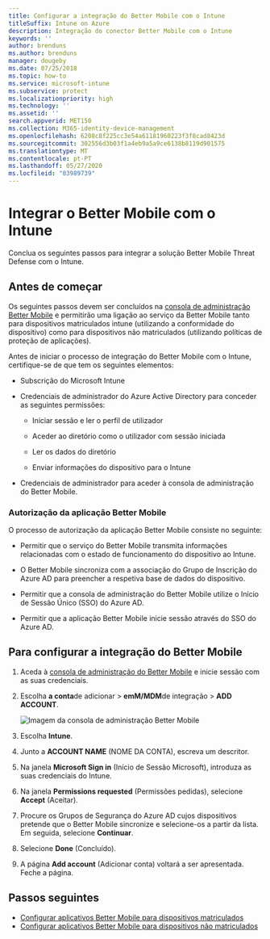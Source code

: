 ```yaml
---
title: Configurar a integração do Better Mobile com o Intune
titleSuffix: Intune on Azure
description: Integração do conector Better Mobile com o Intune
keywords: ''
author: brenduns
ms.author: brenduns
manager: dougeby
ms.date: 07/25/2018
ms.topic: how-to
ms.service: microsoft-intune
ms.subservice: protect
ms.localizationpriority: high
ms.technology: ''
ms.assetid: ''
search.appverid: MET150
ms.collection: M365-identity-device-management
ms.openlocfilehash: 6208c8f225cc3e54a61181960223f3f8cad8423d
ms.sourcegitcommit: 302556d3b03f1a4eb9a5a9ce6138b8119d901575
ms.translationtype: MT
ms.contentlocale: pt-PT
ms.lasthandoff: 05/27/2020
ms.locfileid: "83989739"
---
```

# <a name="integrate-better-mobile-with-intune"></a>Integrar o Better Mobile com o Intune

Conclua os seguintes passos para integrar a solução Better Mobile Threat Defense com o Intune.

## <a name="before-you-begin"></a>Antes de começar

Os seguintes passos devem ser concluídos na [consola de administração Better Mobile](https://aad.bmobi.net) e permitirão uma ligação ao serviço da Better Mobile tanto para dispositivos matriculados intune (utilizando a conformidade do dispositivo) como para dispositivos não matriculados (utilizando políticas de proteção de aplicações).

Antes de iniciar o processo de integração do Better Mobile com o Intune, certifique-se de que tem os seguintes elementos:

- Subscrição do Microsoft Intune

- Credenciais de administrador do Azure Active Directory para conceder as seguintes permissões:

  - Iniciar sessão e ler o perfil de utilizador

  - Aceder ao diretório como o utilizador com sessão iniciada

  - Ler os dados do diretório

  - Enviar informações do dispositivo para o Intune

- Credenciais de administrador para aceder à consola de administração do Better Mobile.

### <a name="better-mobile-app-authorization"></a>Autorização da aplicação Better Mobile

O processo de autorização da aplicação Better Mobile consiste no seguinte:

- Permitir que o serviço do Better Mobile transmita informações relacionadas com o estado de funcionamento do dispositivo ao Intune.

- O Better Mobile sincroniza com a associação do Grupo de Inscrição do Azure AD para preencher a respetiva base de dados do dispositivo.

- Permitir que a consola de administração do Better Mobile utilize o Início de Sessão Único (SSO) do Azure AD.

- Permitir que a aplicação Better Mobile inicie sessão através do SSO do Azure AD.

## <a name="to-set-up-better-mobile-integration"></a>Para configurar a integração do Better Mobile

1. Aceda à [consola de administração do Better Mobile](https://aad.bmobi.net) e inicie sessão com as suas credenciais.
2. Escolha **a conta**de adicionar  >  **emM/MDM**de integração  >  **ADD ACCOUNT**.

     ![Imagem da consola de administração Better Mobile](./media/better-mobile-mtd-connector-integration/better_mobile_console.png)

3. Escolha **Intune**.
4. Junto a **ACCOUNT NAME** (NOME DA CONTA), escreva um descritor.
5. Na janela **Microsoft Sign in** (Início de Sessão Microsoft), introduza as suas credenciais do Intune.
6. Na janela **Permissions requested** (Permissões pedidas), selecione **Accept** (Aceitar).
7. Procure os Grupos de Segurança do Azure AD cujos dispositivos pretende que o Better Mobile sincronize e selecione-os a partir da lista. Em seguida, selecione **Continuar**.
8. Selecione **Done** (Concluído).
9. A página **Add account** (Adicionar conta) voltará a ser apresentada. Feche a página.

## <a name="next-steps"></a>Passos seguintes

- [Configurar aplicativos Better Mobile para dispositivos matriculados](mtd-apps-ios-app-configuration-policy-add-assign.md)
- [Configurar aplicativos Better Mobile para dispositivos não matriculados](mtd-add-apps-unenrolled-devices.md)
